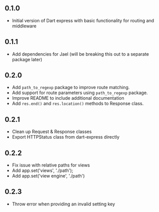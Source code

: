 ## 0.1.0

- Initial version of Dart express with basic functionality for routing and middleware

## 0.1.1

- Add dependencies for Jael (will be breaking this out to a separate package later)

## 0.2.0

- Add `path_to_regexp` package to improve route matching.
- Add support for route parameters using `path_to_regexp` package.
- Improve README to include additional documentation
- Add `res.end()` and `res.location()` methods to Response class.

## 0.2.1
 - Clean up Request & Response classes
 - Export HTTPStatus class from dart-express directly

## 0.2.2
  - Fix issue with relative paths for views
  - Add app.set('views', './path');
  - Add app.set('view engine', './path')

## 0.2.3
  - Throw error when providing an invalid setting key
